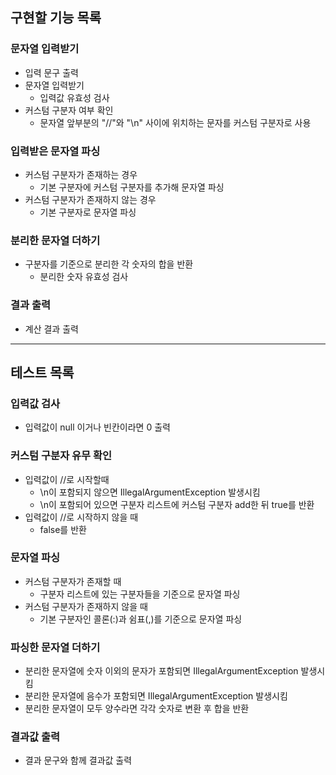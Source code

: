 ## 구현할 기능 목록

### 문자열 입력받기

- 입력 문구 출력
- 문자열 입력받기
    - 입력값 유효성 검사
- 커스텀 구분자 여부 확인
    - 문자열 앞부분의 "//"와 "\n" 사이에 위치하는 문자를 커스텀 구분자로 사용

### 입력받은 문자열 파싱

- 커스텀 구분자가 존재하는 경우
    - 기본 구분자에 커스텀 구분자를 추가해 문자열 파싱
- 커스텀 구분자가 존재하지 않는 경우
    - 기본 구분자로 문자열 파싱

### 분리한 문자열 더하기

- 구분자를 기준으로 분리한 각 숫자의 합을 반환
    - 분리한 숫자 유효성 검사

### 결과 출력

- 계산 결과 출력

---

## 테스트 목록

### 입력값 검사

- 입력값이 null 이거나 빈칸이라면 0 출력

### 커스텀 구분자 유무 확인

- 입력값이 //로 시작할때
    - \n이 포함되지 않으면 IllegalArgumentException 발생시킴
    - \n이 포함되어 있으면 구분자 리스트에 커스텀 구분자 add한 뒤 true를 반환
- 입력값이 //로 시작하지 않을 때
    - false를 반환

### 문자열 파싱

- 커스텀 구분자가 존재할 때
    - 구분자 리스트에 있는 구분자들을 기준으로 문자열 파싱
- 커스텀 구분자가 존재하지 않을 때
    - 기본 구분자인 콜론(:)과 쉼표(,)를 기준으로 문자열 파싱

### 파싱한 문자열 더하기

- 분리한 문자열에 숫자 이외의 문자가 포함되면 IllegalArgumentException 발생시킴
- 분리한 문자열에 음수가 포함되면 IllegalArgumentException 발생시킴
- 분리한 문자열이 모두 양수라면 각각 숫자로 변환 후 합을 반환

### 결과값 출력

- 결과 문구와 함께 결과값 출력
